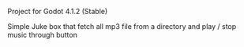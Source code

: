 Project for Godot 4.1.2 (Stable)

Simple Juke box that fetch all mp3 file from a directory and play / stop  music through button
